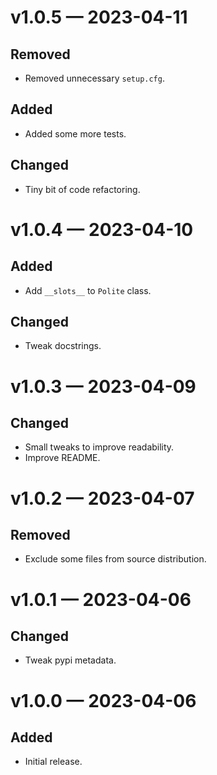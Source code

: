 
<a id='changelog-v1.0.5'></a>
# v1.0.5 — 2023-04-11

## Removed

- Removed unnecessary `setup.cfg`.

## Added

- Added some more tests.

## Changed

- Tiny bit of code refactoring.

<a id='changelog-v1.0.4'></a>
# v1.0.4 — 2023-04-10

## Added

- Add `__slots__` to `Polite` class.

## Changed

- Tweak docstrings.

<a id='changelog-v1.0.3'></a>
# v1.0.3 — 2023-04-09

## Changed

- Small tweaks to improve readability.
- Improve README.

<a id='changelog-v1.0.2'></a>
# v1.0.2 — 2023-04-07

## Removed

- Exclude some files from source distribution.

<a id='changelog-v1.0.1'></a>
# v1.0.1 — 2023-04-06

## Changed

- Tweak pypi metadata.

<a id='changelog-v1.0.0'></a>
# v1.0.0 — 2023-04-06

## Added

- Initial release.
